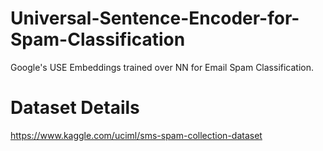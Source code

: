 # Universal-Sentence-Encoder-for-Spam-Classification
Google's USE Embeddings trained over NN for Email Spam Classification.

# Dataset Details
https://www.kaggle.com/uciml/sms-spam-collection-dataset
